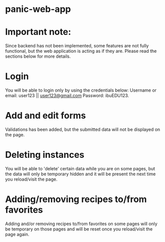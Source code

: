 # panic-web-app

# Important note:
Since backend has not been implemented, some features are not fully functional, but the web application is acting as if they are. Please read the sections below for more details.

# Login
You will be able to login only by using the credentials below:
Username or email: user123 || user123@gmail.com
Password: ibuEDU123.

# Add and edit forms
Validations has been added, but the submitted data will not be displayed on the page.

# Deleting instances
You will be able to 'delete' certain data while you are on some pages, but the data will only be temporary hidden and it will be present the next time you reload/visit the page.

# Adding/removing recipes to/from favorites
Adding and/or removing recipes to/from favorites on some pages will only be temporary on those pages and will be reset once you reload/visit the page again.
